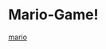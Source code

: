 # Mario-Game!
[mario](https://github.com/Kaique-Martins/Mario-Game/assets/129060012/af03f710-b1d4-4472-87f7-3c9f6d2ae4e9)
